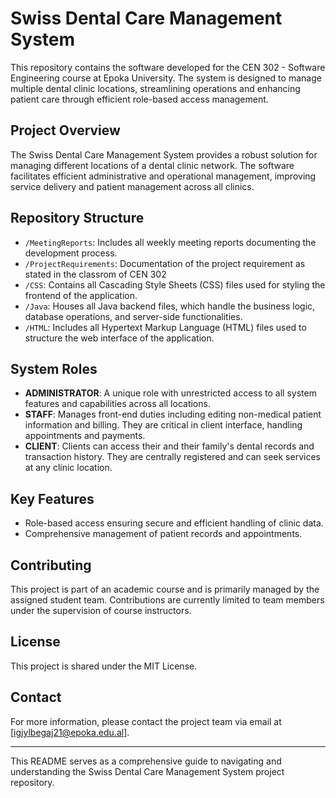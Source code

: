 # Swiss Dental Care Management System

This repository contains the software developed for the CEN 302 - Software Engineering course at Epoka University. The system is designed to manage multiple dental clinic locations, streamlining operations and enhancing patient care through efficient role-based access management.

## Project Overview

The Swiss Dental Care Management System provides a robust solution for managing different locations of a dental clinic network. The software facilitates efficient administrative and operational management, improving service delivery and patient management across all clinics.

## Repository Structure

- `/MeetingReports`: Includes all weekly meeting reports documenting the development process.
- `/ProjectRequirements`: Documentation of the project requirement as stated in the classrom of CEN 302
- `/CSS`: Contains all Cascading Style Sheets (CSS) files used for styling the frontend of the application.
- `/Java`: Houses all Java backend files, which handle the business logic, database operations, and server-side functionalities.
- `/HTML`: Includes all Hypertext Markup Language (HTML) files used to structure the web interface of the application.


## System Roles

- **ADMINISTRATOR**: A unique role with unrestricted access to all system features and capabilities across all locations.
- **STAFF**: Manages front-end duties including editing non-medical patient information and billing. They are critical in client interface, handling appointments and payments.
- **CLIENT**: Clients can access their and their family's dental records and transaction history. They are centrally registered and can seek services at any clinic location.

## Key Features

- Role-based access ensuring secure and efficient handling of clinic data.
- Comprehensive management of patient records and appointments.

## Contributing

This project is part of an academic course and is primarily managed by the assigned student team. Contributions are currently limited to team members under the supervision of course instructors.

## License

This project is shared under the MIT License.

## Contact

For more information, please contact the project team via email at [igjylbegaj21@epoka.edu.al].

---

This README serves as a comprehensive guide to navigating and understanding the Swiss Dental Care Management System project repository.
